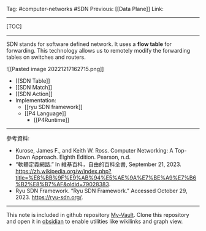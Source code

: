 Tag: #computer-networks #SDN 
Previous: [[Data Plane]]
Link: 

---

[TOC]

---

SDN stands for software defined network. It uses a **flow table** for forwarding. This technology allows us to remotely modify the forwarding tables on switches and routers.

![[Pasted image 20221217162715.png]]

- [[SDN Table]]
- [[SDN Match]]
- [[SDN Action]]
- Implementation:
	- [[ryu SDN framework]]
	- [[P4 Language]]
		- [[P4Runtime]]

---

參考資料:

- Kurose, James F., and Keith W. Ross. Computer Networking: A Top-Down Approach. Eighth Edition. Pearson, n.d.
- “軟體定義網路.” In 維基百科，自由的百科全書, September 21, 2023. https://zh.wikipedia.org/w/index.php?title=%E8%BB%9F%E9%AB%94%E5%AE%9A%E7%BE%A9%E7%B6%B2%E8%B7%AF&oldid=79028383.
- Ryu SDN Framework. “Ryu SDN Framework.” Accessed October 29, 2023. https://ryu-sdn.org/.

---

This note is included in github repository [My-Vault](https://github.com/LittleD3092/My-Vault.git). Clone this repository and open it in [obsidian](https://obsidian.md/) to enable utilities like wikilinks and graph view.